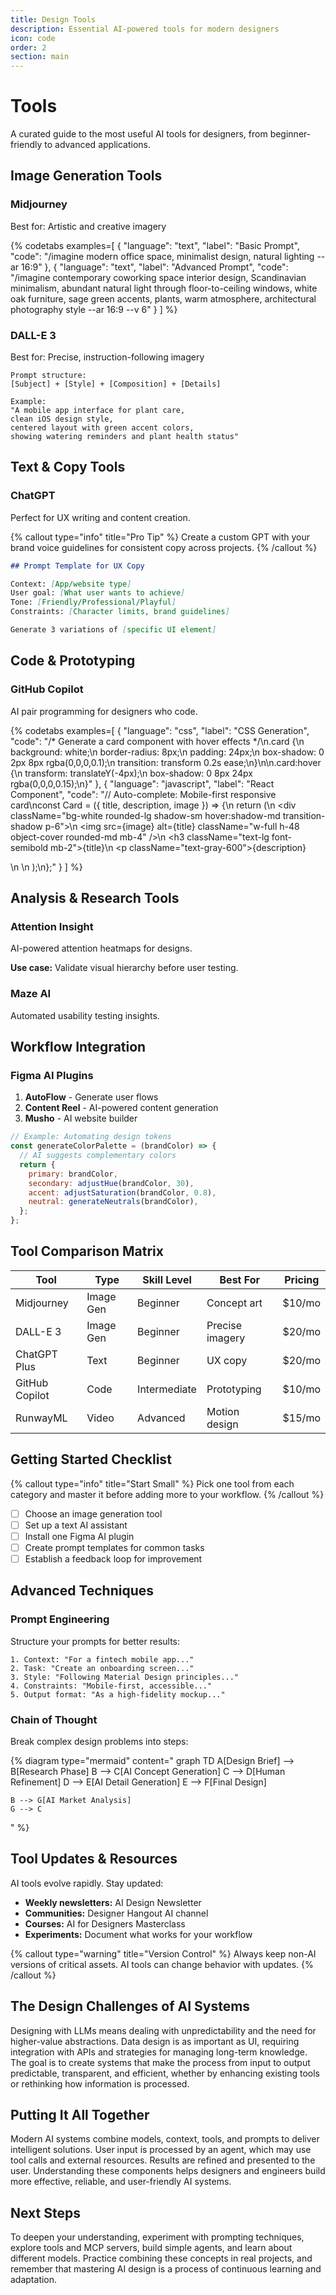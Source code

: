 ```yaml
---
title: Design Tools
description: Essential AI-powered tools for modern designers
icon: code
order: 2
section: main
---
```


# Tools

A curated guide to the most useful AI tools for designers, from beginner-friendly to advanced applications.

## Image Generation Tools

### Midjourney

Best for: Artistic and creative imagery

{% codetabs examples=[
  {
    "language": "text",
    "label": "Basic Prompt",
    "code": "/imagine modern office space, minimalist design, natural lighting --ar 16:9"
  },
  {
    "language": "text",
    "label": "Advanced Prompt",
    "code": "/imagine contemporary coworking space interior design, Scandinavian minimalism, abundant natural light through floor-to-ceiling windows, white oak furniture, sage green accents, plants, warm atmosphere, architectural photography style --ar 16:9 --v 6"
  }
] %}

### DALL-E 3

Best for: Precise, instruction-following imagery

```text
Prompt structure:
[Subject] + [Style] + [Composition] + [Details]

Example:
"A mobile app interface for plant care,
clean iOS design style,
centered layout with green accent colors,
showing watering reminders and plant health status"
```

## Text & Copy Tools

### ChatGPT

Perfect for UX writing and content creation.

{% callout type="info" title="Pro Tip" %}
Create a custom GPT with your brand voice guidelines for consistent copy across projects.
{% /callout %}

```markdown
## Prompt Template for UX Copy

Context: [App/website type]
User goal: [What user wants to achieve]
Tone: [Friendly/Professional/Playful]
Constraints: [Character limits, brand guidelines]

Generate 3 variations of [specific UI element]
```

## Code & Prototyping

### GitHub Copilot

AI pair programming for designers who code.

{% codetabs examples=[
  {
    "language": "css",
    "label": "CSS Generation",
    "code": "/* Generate a card component with hover effects */\n.card {\n  background: white;\n  border-radius: 8px;\n  padding: 24px;\n  box-shadow: 0 2px 8px rgba(0,0,0,0.1);\n  transition: transform 0.2s ease;\n}\n\n.card:hover {\n  transform: translateY(-4px);\n  box-shadow: 0 8px 24px rgba(0,0,0,0.15);\n}"
  },
  {
    "language": "javascript",
    "label": "React Component",
    "code": "// Auto-complete: Mobile-first responsive card\nconst Card = ({ title, description, image }) => {\n  return (\n    <div className=\"bg-white rounded-lg shadow-sm hover:shadow-md transition-shadow p-6\">\n      <img src={image} alt={title} className=\"w-full h-48 object-cover rounded-md mb-4\" />\n      <h3 className=\"text-lg font-semibold mb-2\">{title}</h3>\n      <p className=\"text-gray-600\">{description}</p>\n    </div>\n  );\n};"
  }
] %}

## Analysis & Research Tools

### Attention Insight

AI-powered attention heatmaps for designs.

**Use case:** Validate visual hierarchy before user testing.

### Maze AI

Automated usability testing insights.

## Workflow Integration

### Figma AI Plugins

1. **AutoFlow** - Generate user flows
2. **Content Reel** - AI-powered content generation
3. **Musho** - AI website builder

```javascript
// Example: Automating design tokens
const generateColorPalette = (brandColor) => {
  // AI suggests complementary colors
  return {
    primary: brandColor,
    secondary: adjustHue(brandColor, 30),
    accent: adjustSaturation(brandColor, 0.8),
    neutral: generateNeutrals(brandColor),
  };
};
```

## Tool Comparison Matrix

| Tool           | Type      | Skill Level  | Best For        | Pricing |
| -------------- | --------- | ------------ | --------------- | ------- |
| Midjourney     | Image Gen | Beginner     | Concept art     | $10/mo  |
| DALL-E 3       | Image Gen | Beginner     | Precise imagery | $20/mo  |
| ChatGPT Plus   | Text      | Beginner     | UX copy         | $20/mo  |
| GitHub Copilot | Code      | Intermediate | Prototyping     | $10/mo  |
| RunwayML       | Video     | Advanced     | Motion design   | $15/mo  |

## Getting Started Checklist

{% callout type="info" title="Start Small" %}
Pick one tool from each category and master it before adding more to your workflow.
{% /callout %}

- [ ] Choose an image generation tool
- [ ] Set up a text AI assistant
- [ ] Install one Figma AI plugin
- [ ] Create prompt templates for common tasks
- [ ] Establish a feedback loop for improvement

## Advanced Techniques

### Prompt Engineering

Structure your prompts for better results:

```text
1. Context: "For a fintech mobile app..."
2. Task: "Create an onboarding screen..."
3. Style: "Following Material Design principles..."
4. Constraints: "Mobile-first, accessible..."
5. Output format: "As a high-fidelity mockup..."
```

### Chain of Thought

Break complex design problems into steps:

{% diagram type="mermaid" content="
graph TD
A[Design Brief] --> B[Research Phase]
B --> C[AI Concept Generation]
C --> D[Human Refinement]
D --> E[AI Detail Generation]
E --> F[Final Design]

    B --> G[AI Market Analysis]
    G --> C

" %}

## Tool Updates & Resources

AI tools evolve rapidly. Stay updated:

- **Weekly newsletters:** AI Design Newsletter
- **Communities:** Designer Hangout AI channel
- **Courses:** AI for Designers Masterclass
- **Experiments:** Document what works for your workflow

{% callout type="warning" title="Version Control" %}
Always keep non-AI versions of critical assets. AI tools can change behavior with updates.
{% /callout %}

## The Design Challenges of AI Systems

Designing with LLMs means dealing with unpredictability and the need for higher-value abstractions. Data design is as important as UI, requiring integration with APIs and strategies for managing long-term knowledge. The goal is to create systems that make the process from input to output predictable, transparent, and efficient, whether by enhancing existing tools or rethinking how information is processed.

## Putting It All Together

Modern AI systems combine models, context, tools, and prompts to deliver intelligent solutions. User input is processed by an agent, which may use tool calls and external resources. Results are refined and presented to the user. Understanding these components helps designers and engineers build more effective, reliable, and user-friendly AI systems.

## Next Steps

To deepen your understanding, experiment with prompting techniques, explore tools and MCP servers, build simple agents, and learn about different models. Practice combining these concepts in real projects, and remember that mastering AI design is a process of continuous learning and adaptation.
